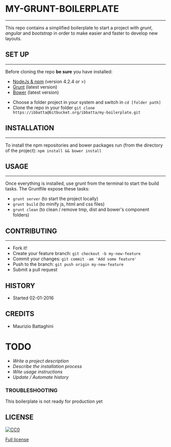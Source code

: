 # __MY-GRUNT-BOILERPLATE__
---
This repo contains a simplified boilerplate to start a project with *grunt*, *angular* and *bootstrap* in order to make easier and faster to develop new layouts.



## __SET UP__
---
Before cloning the repo __be sure__ you have installed:

* [NodeJs & npm](http://nodejs.org/download/) (version 4.2.4 or >)
* [Grunt](http://gruntjs.com/getting-started) (latest version)
* [Bower](http://bower.io/) (latest version)

- Choose a folder project in your system and switch in `cd [folder path]`
- Clone the repo in your folder `git clone https://ibbatta@bitbucket.org/ibbatta/my-boilerplate.git`



## __INSTALLATION__
---
To install the npm repositories and bower packages run (from the directory of the project): 
`npm install && bower install`



## __USAGE__
---
Once everything is installed, use grunt from the terminal to start the build tasks.
The Gruntfile expose these tasks:

- `grunt server` (to start the project locally)
- `grunt build` (to minify js, html and css files)
- `grunt clean` (to clean / remove tmp, dist and bower's component folders)



## __CONTRIBUTING__
---
- Fork it!
- Create your feature branch: `git checkout -b my-new-feature`
- Commit your changes: `git commit -am 'Add some feature'`
- Push to the branch: `git push origin my-new-feature`
- Submit a pull request



## __HISTORY__

- Started 02-01-2016



## __CREDITS__

- Maurizio Battaghini



# __TODO__

- _Write a project description_
- _Describe the installation process_
- _Wite usage instructions_
- _Update / Automate history_



### __TROUBLESHOOTING__ ###

This boilerplate is not ready for production yet



## __LICENSE__

[![CC0](https://licensebuttons.net/p/zero/1.0/88x31.png)](http://creativecommons.org/publicdomain/zero/1.0/)

[Full license](LICENSE/)